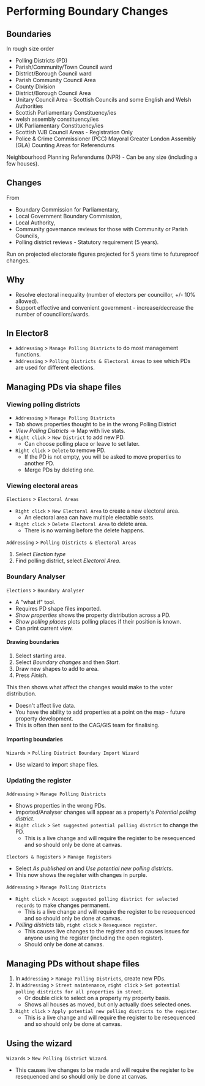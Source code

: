 # Performing Boundary Changes

## Boundaries

In rough size order

* Polling Districts (PD)
* Parish/Community/Town Council ward
* District/Borough Council ward
* Parish Community Council Area
* County Division
* District/Borough Council Area
* Unitary Council Area - Scottish Councils and some English and Welsh Authorities
* Scottish Parliamentary Constituency/ies
* welsh assembly constituency/ies
* UK Parliamentary Constituency/ies
* Scottish VJB Council Areas - Registration Only
* Police & Crime Commissioner (PCC)
Mayoral
Greater London Assembly (GLA)
Counting Areas for Referendums

Neighbourhood Planning Referendums (NPR) - Can be any size (including a few houses).

## Changes

From

* Boundary Commission for Parliamentary,
* Local Government Boundary Commission,
* Local Authority,
* Community governance reviews for those with Community or Parish Councils,
* Polling district reviews - Statutory requirement (5 years).

Run on projected electorate figures projected for 5 years time to futureproof changes.

## Why

* Resolve electoral inequality (number of electors per councillor, +/- 10% allowed).
* Support effective and convenient government - increase/decrease the number of councillors/wards.

## In Elector8

* `Addressing` > `Manage Polling Districts` to do most management functions.
* `Addressing` > `Polling Districts & Electoral Areas` to see which PDs are used for different elections.

## Managing PDs via shape files

### Viewing polling districts

* `Addressing` > `Manage Polling Districts`
* Tab shows properties thought to be in the wrong Polling District
* *View Polling Districts* -> Map with live stats.
* `Right click` > `New District` to add new PD.
  * Can choose polling place or leave to set later.
* `Right click` > `Delete` to remove PD.
  * If the PD is not empty, you will be asked to move properties to another PD.
  * Merge PDs by deleting one.

### Viewing electoral areas

`Elections` > `Electoral Areas`

* `Right click` > `New Electoral Area` to create a new electoral area.
  * An electoral area can have multiple electable seats.
* `Right click` > `Delete Electoral Area` to delete area.
  * There is no warning before the delete happens.

`Addressing` > `Polling Districts & Electoral Areas`

1. Select *Election type*
1. Find polling district, select *Electoral Area*.

### Boundary Analyser

`Elections` > `Boundary Analyser`

* A "what if" tool.
* Requires PD shape files imported.
* *Show properties* shows the property distribution across a PD.
* *Show polling places* plots polling places if their position is known.
* Can print current view.

#### Drawing boundaries

1. Select starting area.
1. Select *Boundary changes* and then *Start*.
1. Draw new shapes to add to area.
1. Press *Finish*.

This then shows what affect the changes would make to the voter distribution.

* Doesn't affect live data.
* You have the ability to add properties at a point on the map - future property development.
* This is often then sent to the CAG/GIS team for finalising.

#### Importing boundaries

`Wizards` > `Polling District Boundary Import Wizard`

* Use wizard to import shape files.

### Updating the register

`Addressing` > `Manage Polling Districts`

* Shows properties in the wrong PDs.
* Imported/Analyser changes will appear as a property's *Potential polling district*.
* `Right click` > `Set suggested potential polling district` to change the PD.
  * This is a live change and will require the register to be resequenced and so should only be done at canvas.

`Electors & Registers` > `Manage Registers`

* Select *As published on* and *Use potential new polling districts*.
* This now shows the register with changes in purple.

`Addressing` > `Manage Polling Districts`

* `Right click` > `Accept suggested polling district for selected records` to make changes permanent.
  * This is a live change and will require the register to be resequenced and so should only be done at canvas.
* *Polling districts* tab, `right click` > `Resequence register`.
  * This causes live changes to the register and so causes issues for anyone using the register (including the open register).
  * Should only be done at canvas.

## Managing PDs without shape files

1. In `Addressing` > `Manage Polling Districts`, create new PDs.
1. In `Addressing` > `Street maintenance`, `right click` > `Set potential polling districts for all properties in street`.
    * Or double click to select on a property my property basis.
    * Shows all houses as moved, but only actually does selected ones.
1. `Right click` > `Apply potential new polling districts to the register`.
    * This is a live change and will require the register to be resequenced and so should only be done at canvas.

## Using the wizard

`Wizards` > `New Polling District Wizard`.

* This causes live changes to be made and will require the register to be resequenced and so should only be done at canvas.
